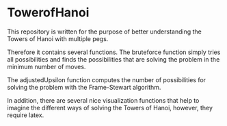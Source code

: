 # TowerofHanoi
This repository is written for the purpose of better understanding the Towers of Hanoi with multiple pegs.

Therefore it contains several functions.
The bruteforce function simply tries all possibilities and finds the possibilities that are solving the problem in the minimum number of moves.

The adjustedUpsilon function computes the number of possibilities for solving the problem with the Frame-Stewart algorithm.

In addition, there are several nice visualization functions that help to imagine the different ways of solving the Towers of Hanoi,
however, they require latex.
